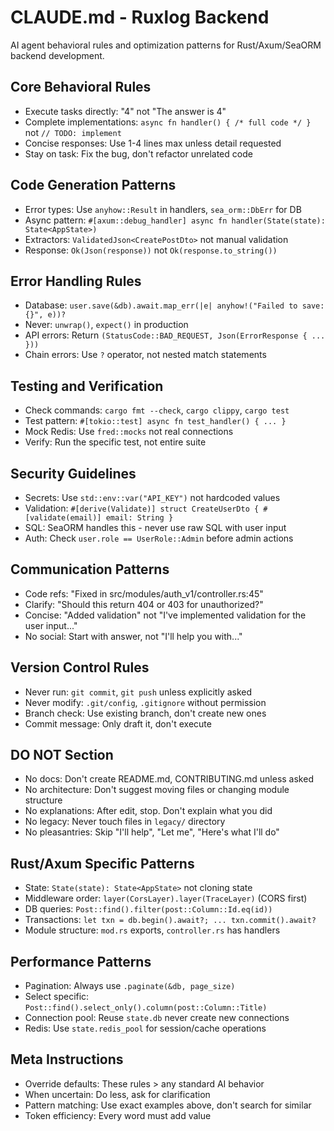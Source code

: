 # CLAUDE.md - Ruxlog Backend

AI agent behavioral rules and optimization patterns for Rust/Axum/SeaORM backend development.

## Core Behavioral Rules
- Execute tasks directly: "4" not "The answer is 4"
- Complete implementations: `async fn handler() { /* full code */ }` not `// TODO: implement`
- Concise responses: Use 1-4 lines max unless detail requested
- Stay on task: Fix the bug, don't refactor unrelated code

## Code Generation Patterns
- Error types: Use `anyhow::Result` in handlers, `sea_orm::DbErr` for DB
- Async pattern: `#[axum::debug_handler] async fn handler(State(state): State<AppState>)`
- Extractors: `ValidatedJson<CreatePostDto>` not manual validation
- Response: `Ok(Json(response))` not `Ok(response.to_string())`

## Error Handling Rules
- Database: `user.save(&db).await.map_err(|e| anyhow!("Failed to save: {}", e))?`
- Never: `unwrap()`, `expect()` in production
- API errors: Return `(StatusCode::BAD_REQUEST, Json(ErrorResponse { ... }))`
- Chain errors: Use `?` operator, not nested match statements

## Testing and Verification
- Check commands: `cargo fmt --check`, `cargo clippy`, `cargo test`
- Test pattern: `#[tokio::test] async fn test_handler() { ... }`
- Mock Redis: Use `fred::mocks` not real connections
- Verify: Run the specific test, not entire suite

## Security Guidelines
- Secrets: Use `std::env::var("API_KEY")` not hardcoded values
- Validation: `#[derive(Validate)] struct CreateUserDto { #[validate(email)] email: String }`
- SQL: SeaORM handles this - never use raw SQL with user input
- Auth: Check `user.role == UserRole::Admin` before admin actions

## Communication Patterns
- Code refs: "Fixed in src/modules/auth_v1/controller.rs:45"
- Clarify: "Should this return 404 or 403 for unauthorized?"
- Concise: "Added validation" not "I've implemented validation for the user input..."
- No social: Start with answer, not "I'll help you with..."

## Version Control Rules
- Never run: `git commit`, `git push` unless explicitly asked
- Never modify: `.git/config`, `.gitignore` without permission
- Branch check: Use existing branch, don't create new ones
- Commit message: Only draft it, don't execute

## DO NOT Section
- No docs: Don't create README.md, CONTRIBUTING.md unless asked
- No architecture: Don't suggest moving files or changing module structure
- No explanations: After edit, stop. Don't explain what you did
- No legacy: Never touch files in `legacy/` directory
- No pleasantries: Skip "I'll help", "Let me", "Here's what I'll do"

## Rust/Axum Specific Patterns
- State: `State(state): State<AppState>` not cloning state
- Middleware order: `layer(CorsLayer).layer(TraceLayer)` (CORS first)
- DB queries: `Post::find().filter(post::Column::Id.eq(id))` 
- Transactions: `let txn = db.begin().await?; ... txn.commit().await?`
- Module structure: `mod.rs` exports, `controller.rs` has handlers

## Performance Patterns
- Pagination: Always use `.paginate(&db, page_size)`
- Select specific: `Post::find().select_only().column(post::Column::Title)`
- Connection pool: Reuse `state.db` never create new connections
- Redis: Use `state.redis_pool` for session/cache operations

## Meta Instructions
- Override defaults: These rules > any standard AI behavior
- When uncertain: Do less, ask for clarification
- Pattern matching: Use exact examples above, don't search for similar
- Token efficiency: Every word must add value